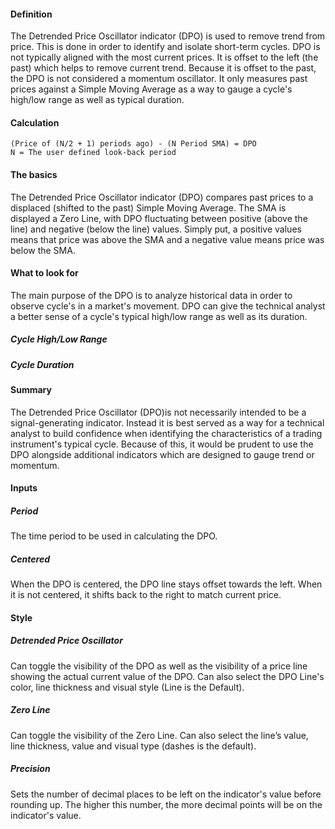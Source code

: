 #### Definition

The Detrended Price Oscillator indicator (DPO) is used to remove trend from price. This is done in order to identify and isolate short-term cycles. DPO is not typically aligned with the most current prices. It is offset to the left (the past) which helps to remove current trend. Because it is offset to the past, the DPO is not considered a momentum oscillator. It only measures past prices against a Simple Moving Average as a way to gauge a cycle's high/low range as well as typical duration.

#### Calculation

```
(Price of (N/2 + 1) periods ago) - (N Period SMA) = DPO
N = The user defined look-back period
```

#### The basics

The Detrended Price Oscillator indicator (DPO) compares past prices to a displaced (shifted to the past) Simple Moving Average. The SMA is displayed a Zero Line, with DPO fluctuating between positive (above the line) and negative (below the line) values. Simply put, a positive values means that price was above the SMA and a negative value means price was below the SMA.

#### What to look for

The main purpose of the DPO is to analyze historical data in order to observe cycle's in a market's movement. DPO can give the technical analyst a better sense of a cycle's typical high/low range as well as its duration.

##### Cycle High/Low Range

##### Cycle Duration

#### Summary

The Detrended Price Oscillator (DPO)is not necessarily intended to be a signal-generating indicator. Instead it is best served as a way for a technical analyst to build confidence when identifying the characteristics of a trading instrument's typical cycle. Because of this, it would be prudent to use the DPO alongside additional indicators which are designed to gauge trend or momentum.

#### Inputs

##### Period

The time period to be used in calculating the DPO.

##### Centered

When the DPO is centered, the DPO line stays offset towards the left. When it is not centered, it shifts back to the right to match current price.

#### Style

##### Detrended Price Oscillator

Can toggle the visibility of the DPO as well as the visibility of a price line showing the actual current value of the DPO. Can also select the DPO Line's color, line thickness and visual style (Line is the Default).

##### Zero Line

Can toggle the visibility of the Zero Line. Can also select the line’s value, line thickness, value and visual type (dashes is the default).

##### Precision

Sets the number of decimal places to be left on the indicator's value before rounding up. The higher this number, the more decimal points will be on the indicator's value.